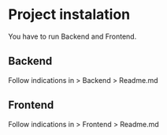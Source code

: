 # Project instalation

You have to run Backend and Frontend.

## Backend

Follow indications in > Backend > Readme.md

## Frontend

Follow indications in > Frontend > Readme.md
